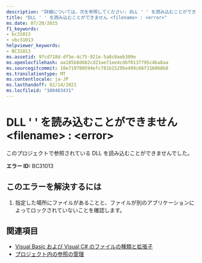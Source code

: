 ```yaml
---
description: "詳細については、次を参照してください: DLL ' ' を読み込むことができません <filename> : <error>"
title: "DLL ' ' を読み込むことができません <filename> : <error>"
ms.date: 07/20/2015
f1_keywords:
- bc31013
- vbc31013
helpviewer_keywords:
- BC31013
ms.assetid: 97cd718d-df5e-4c75-921e-5a8c0aeb309e
ms.openlocfilehash: aa185b8d682cd21ae71ee4cdbf0137795c4ba8aa
ms.sourcegitcommit: 10e719780594efc781b15295e499c66f316068b8
ms.translationtype: MT
ms.contentlocale: ja-JP
ms.lasthandoff: 02/14/2021
ms.locfileid: "100483431"
---
```

# <a name="unable-to-load-dll-filename-error"></a>DLL ' ' を読み込むことができません \<filename> : \<error>

このプロジェクトで参照されている DLL を読み込むことができませんでした。  
  
 **エラー ID:** BC31013  
  
## <a name="to-correct-this-error"></a>このエラーを解決するには  
  
1. 指定した場所にファイルがあることと、ファイルが別のアプリケーションによってロックされていないことを確認します。  
  
## <a name="see-also"></a>関連項目

- [Visual Basic および Visual C# のファイルの種類と拡張子](/previous-versions/visualstudio/visual-studio-2010/8k0zafxb(v=vs.100))
- [プロジェクト内の参照の管理](/visualstudio/ide/managing-references-in-a-project)

